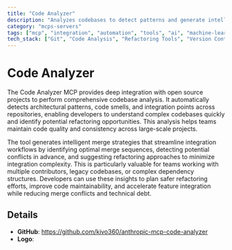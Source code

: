 ```yaml
---
title: "Code Analyzer"
description: "Analyzes codebases to detect patterns and generate intelligent merge strategies for streamlined integration and refactoring workflows."
category: "mcps-servers"
tags: ["mcp", "integration", "automation", "tools", "ai", "machine-learning"]
tech_stack: ["Git", "Code Analysis", "Refactoring Tools", "Version Control", "Merge Strategies"]
---
```


# Code Analyzer

The Code Analyzer MCP provides deep integration with open source projects to perform comprehensive codebase analysis. It automatically detects architectural patterns, code smells, and integration points across repositories, enabling developers to understand complex codebases quickly and identify potential refactoring opportunities. This analysis helps teams maintain code quality and consistency across large-scale projects.

The tool generates intelligent merge strategies that streamline integration workflows by identifying optimal merge sequences, detecting potential conflicts in advance, and suggesting refactoring approaches to minimize integration complexity. This is particularly valuable for teams working with multiple contributors, legacy codebases, or complex dependency structures. Developers can use these insights to plan safer refactoring efforts, improve code maintainability, and accelerate feature integration while reducing merge conflicts and technical debt.

## Details

- **GitHub**: https://github.com/kivo360/anthropic-mcp-code-analyzer
- **Logo**: 
